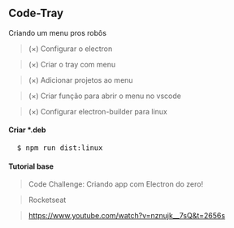 ## Code-Tray

Criando um menu pros robôs

> (×) Configurar o electron

> (×) Criar o tray com menu

> (×) Adicionar projetos ao menu

> (×) Criar função para abrir o menu no vscode

> (×) Configurar electron-builder para linux

#### Criar *.deb

<pre>
  $ npm run dist:linux
</pre>

#### Tutorial base

> Code Challenge: Criando app com Electron do zero!

> Rocketseat

> https://www.youtube.com/watch?v=nznujk__7sQ&t=2656s
